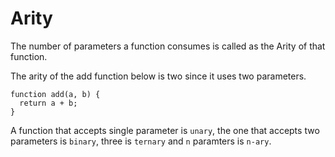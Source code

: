 # Arity

The number of parameters a function consumes is called as the Arity of that function. 

The arity of the add function below is two since it uses two parameters.

```
function add(a, b) {
  return a + b;
}
```

A function that accepts single parameter is `unary`, the one that accepts two parameters is `binary`, three is `ternary` and `n` paramters is `n-ary`.

